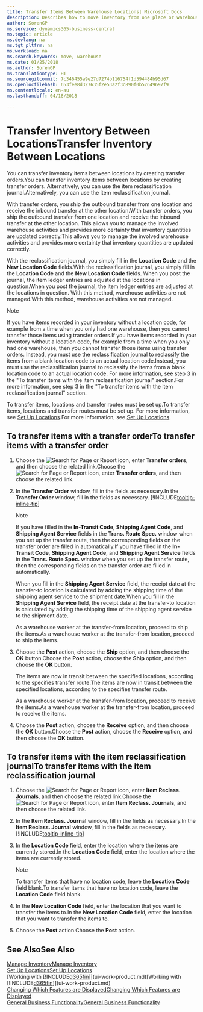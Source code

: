 ```yaml
---
title: Transfer Items Between Warehouse Locations| Microsoft Docs
description: Describes how to move inventory from one place or warehouse to another, either with the reclassification journal or with transfer orders.
author: SorenGP
ms.service: dynamics365-business-central
ms.topic: article
ms.devlang: na
ms.tgt_pltfrm: na
ms.workload: na
ms.search.keywords: move, warehouse
ms.date: 01/25/2018
ms.author: SorenGP
ms.translationtype: HT
ms.sourcegitcommit: 7c346455a9e27d7274b116754f1d594484b95d67
ms.openlocfilehash: 653fee8d327635f2e53a2f3c890f0b52649697f9
ms.contentlocale: en-au
ms.lasthandoff: 04/18/2018

---
```

# <a name="transfer-inventory-between-locations"></a><span data-ttu-id="0b7ae-103">Transfer Inventory Between Locations</span><span class="sxs-lookup"><span data-stu-id="0b7ae-103">Transfer Inventory Between Locations</span></span>
<span data-ttu-id="0b7ae-104">You can transfer inventory items between locations by creating transfer orders.</span><span class="sxs-lookup"><span data-stu-id="0b7ae-104">You can transfer inventory items between locations by creating transfer orders.</span></span> <span data-ttu-id="0b7ae-105">Alternatively, you can use the item reclassification journal.</span><span class="sxs-lookup"><span data-stu-id="0b7ae-105">Alternatively, you can use the item reclassification journal.</span></span>

<span data-ttu-id="0b7ae-106">With transfer orders, you ship the outbound transfer from one location and receive the inbound transfer at the other location.</span><span class="sxs-lookup"><span data-stu-id="0b7ae-106">With transfer orders, you ship the outbound transfer from one location and receive the inbound transfer at the other location.</span></span> <span data-ttu-id="0b7ae-107">This allows you to manage the involved warehouse activities and provides more certainty that inventory quantities are updated correctly.</span><span class="sxs-lookup"><span data-stu-id="0b7ae-107">This allows you to manage the involved warehouse activities and provides more certainty that inventory quantities are updated correctly.</span></span>

<span data-ttu-id="0b7ae-108">With the reclassification journal, you simply fill in the **Location Code** and the **New Location Code** fields.</span><span class="sxs-lookup"><span data-stu-id="0b7ae-108">With the reclassification journal, you simply fill in the **Location Code** and the **New Location Code** fields.</span></span> <span data-ttu-id="0b7ae-109">When you post the journal, the item ledger entries are adjusted at the locations in question.</span><span class="sxs-lookup"><span data-stu-id="0b7ae-109">When you post the journal, the item ledger entries are adjusted at the locations in question.</span></span> <span data-ttu-id="0b7ae-110">With this method, warehouse activities are not managed.</span><span class="sxs-lookup"><span data-stu-id="0b7ae-110">With this method, warehouse activities are not managed.</span></span>

> [!NOTE]  
>   <span data-ttu-id="0b7ae-111">If you have items recorded in your inventory without a location code, for example from a time when you only had one warehouse, then you cannot transfer those items using transfer orders.</span><span class="sxs-lookup"><span data-stu-id="0b7ae-111">If you have items recorded in your inventory without a location code, for example from a time when you only had one warehouse, then you cannot transfer those items using transfer orders.</span></span> <span data-ttu-id="0b7ae-112">Instead, you must use the reclassification journal to reclassify the items from a blank location code to an actual location code.</span><span class="sxs-lookup"><span data-stu-id="0b7ae-112">Instead, you must use the reclassification journal to reclassify the items from a blank location code to an actual location code.</span></span>  <span data-ttu-id="0b7ae-113">For more information, see step 3 in the "To transfer items with the item reclassification journal" section.</span><span class="sxs-lookup"><span data-stu-id="0b7ae-113">For more information, see step 3 in the "To transfer items with the item reclassification journal" section.</span></span>

<span data-ttu-id="0b7ae-114">To transfer items, locations and transfer routes must be set up.</span><span class="sxs-lookup"><span data-stu-id="0b7ae-114">To transfer items, locations and transfer routes must be set up.</span></span> <span data-ttu-id="0b7ae-115">For more information, see [Set Up Locations](inventory-how-setup-locations.md).</span><span class="sxs-lookup"><span data-stu-id="0b7ae-115">For more information, see [Set Up Locations](inventory-how-setup-locations.md).</span></span>

## <a name="to-transfer-items-with-a-transfer-order"></a><span data-ttu-id="0b7ae-116">To transfer items with a transfer order</span><span class="sxs-lookup"><span data-stu-id="0b7ae-116">To transfer items with a transfer order</span></span>
1. <span data-ttu-id="0b7ae-117">Choose the ![Search for Page or Report](media/ui-search/search_small.png "Search for Page or Report icon") icon, enter **Transfer orders**, and then choose the related link.</span><span class="sxs-lookup"><span data-stu-id="0b7ae-117">Choose the ![Search for Page or Report](media/ui-search/search_small.png "Search for Page or Report icon") icon, enter **Transfer orders**, and then choose the related link.</span></span>
2. <span data-ttu-id="0b7ae-118">In the **Transfer Order** window, fill in the fields as necessary.</span><span class="sxs-lookup"><span data-stu-id="0b7ae-118">In the **Transfer Order** window, fill in the fields as necessary.</span></span> [!INCLUDE[tooltip-inline-tip](includes/tooltip-inline-tip_md.md)]

    > [!NOTE]  
    >   <span data-ttu-id="0b7ae-119">If you have filled in the **In-Transit Code**, **Shipping Agent Code**, and **Shipping Agent Service** fields in the **Trans. Route Spec.** window when you set up the transfer route, then the corresponding fields on the transfer order are filled in automatically.</span><span class="sxs-lookup"><span data-stu-id="0b7ae-119">If you have filled in the **In-Transit Code**, **Shipping Agent Code**, and **Shipping Agent Service** fields in the **Trans. Route Spec.** window when you set up the transfer route, then the corresponding fields on the transfer order are filled in automatically.</span></span>

    <span data-ttu-id="0b7ae-120">When you fill in the **Shipping Agent Service** field, the receipt date at the transfer-to location is calculated by adding the shipping time of the shipping agent service to the shipment date.</span><span class="sxs-lookup"><span data-stu-id="0b7ae-120">When you fill in the **Shipping Agent Service** field, the receipt date at the transfer-to location is calculated by adding the shipping time of the shipping agent service to the shipment date.</span></span>

    <span data-ttu-id="0b7ae-121">As a warehouse worker at the transfer-from location, proceed to ship the items.</span><span class="sxs-lookup"><span data-stu-id="0b7ae-121">As a warehouse worker at the transfer-from location, proceed to ship the items.</span></span>
3. <span data-ttu-id="0b7ae-122">Choose the **Post** action, choose the **Ship** option, and then choose the **OK** button.</span><span class="sxs-lookup"><span data-stu-id="0b7ae-122">Choose the **Post** action, choose the **Ship** option, and then choose the **OK** button.</span></span>

    <span data-ttu-id="0b7ae-123">The items are now in transit between the specified locations, according to the specifies transfer route.</span><span class="sxs-lookup"><span data-stu-id="0b7ae-123">The items are now in transit between the specified locations, according to the specifies transfer route.</span></span>

    <span data-ttu-id="0b7ae-124">As a warehouse worker at the transfer-from location, proceed to receive the items.</span><span class="sxs-lookup"><span data-stu-id="0b7ae-124">As a warehouse worker at the transfer-from location, proceed to receive the items.</span></span>
4. <span data-ttu-id="0b7ae-125">Choose the **Post** action, choose the **Receive** option, and then choose the **OK** button.</span><span class="sxs-lookup"><span data-stu-id="0b7ae-125">Choose the **Post** action, choose the **Receive** option, and then choose the **OK** button.</span></span>

## <a name="to-transfer-items-with-the-item-reclassification-journal"></a><span data-ttu-id="0b7ae-126">To transfer items with the item reclassification journal</span><span class="sxs-lookup"><span data-stu-id="0b7ae-126">To transfer items with the item reclassification journal</span></span>
1. <span data-ttu-id="0b7ae-127">Choose the ![Search for Page or Report](media/ui-search/search_small.png "Search for Page or Report icon") icon, enter **Item Reclass. Journals**, and then choose the related link.</span><span class="sxs-lookup"><span data-stu-id="0b7ae-127">Choose the ![Search for Page or Report](media/ui-search/search_small.png "Search for Page or Report icon") icon, enter **Item Reclass. Journals**, and then choose the related link.</span></span>
2. <span data-ttu-id="0b7ae-128">In the **Item Reclass. Journal** window, fill in the fields as necessary.</span><span class="sxs-lookup"><span data-stu-id="0b7ae-128">In the **Item Reclass. Journal** window, fill in the fields as necessary.</span></span> [!INCLUDE[tooltip-inline-tip](includes/tooltip-inline-tip_md.md)]
3. <span data-ttu-id="0b7ae-129">In the **Location Code** field, enter the location where the items are currently stored.</span><span class="sxs-lookup"><span data-stu-id="0b7ae-129">In the **Location Code** field, enter the location where the items are currently stored.</span></span>

    > [!NOTE]  
    >   <span data-ttu-id="0b7ae-130">To transfer items that have no location code, leave the **Location Code** field blank.</span><span class="sxs-lookup"><span data-stu-id="0b7ae-130">To transfer items that have no location code, leave the **Location Code** field blank.</span></span>
4. <span data-ttu-id="0b7ae-131">In the **New Location Code** field, enter the location that you want to transfer the items to.</span><span class="sxs-lookup"><span data-stu-id="0b7ae-131">In the **New Location Code** field, enter the location that you want to transfer the items to.</span></span>
5. <span data-ttu-id="0b7ae-132">Choose the **Post** action.</span><span class="sxs-lookup"><span data-stu-id="0b7ae-132">Choose the **Post** action.</span></span>

## <a name="see-also"></a><span data-ttu-id="0b7ae-133">See Also</span><span class="sxs-lookup"><span data-stu-id="0b7ae-133">See Also</span></span>
[<span data-ttu-id="0b7ae-134">Manage Inventory</span><span class="sxs-lookup"><span data-stu-id="0b7ae-134">Manage Inventory</span></span>](inventory-manage-inventory.md)  
[<span data-ttu-id="0b7ae-135">Set Up Locations</span><span class="sxs-lookup"><span data-stu-id="0b7ae-135">Set Up Locations</span></span>](inventory-how-setup-locations.md)  
<span data-ttu-id="0b7ae-136">[Working with [!INCLUDE[d365fin](includes/d365fin_md.md)]](ui-work-product.md)</span><span class="sxs-lookup"><span data-stu-id="0b7ae-136">[Working with [!INCLUDE[d365fin](includes/d365fin_md.md)]](ui-work-product.md)</span></span>  
[<span data-ttu-id="0b7ae-137">Changing Which Features are Displayed</span><span class="sxs-lookup"><span data-stu-id="0b7ae-137">Changing Which Features are Displayed</span></span>](ui-experiences.md)  
[<span data-ttu-id="0b7ae-138">General Business Functionality</span><span class="sxs-lookup"><span data-stu-id="0b7ae-138">General Business Functionality</span></span>](ui-across-business-areas.md)

